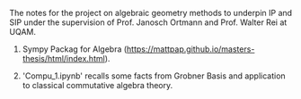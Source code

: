 The notes for the project on algebraic geometry methods to underpin IP and SIP under the supervision of Prof. Janosch Ortmann and Prof. Walter Rei at UQAM.

1. Sympy Packag for Algebra  (https://mattpap.github.io/masters-thesis/html/index.html).

2. 'Compu_1.ipynb' recalls some facts from Grobner Basis and application to classical commutative algebra theory.
